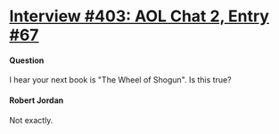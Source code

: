 # [Interview #403: AOL Chat 2, Entry #67](https://www.theoryland.com/intvmain.php?i=403#67)

#### Question

I hear your next book is "The Wheel of Shogun". Is this true?

#### Robert Jordan

Not exactly.

